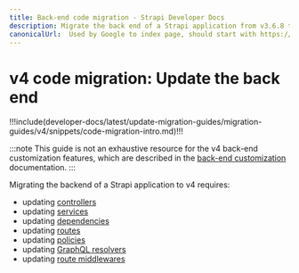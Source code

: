 ```yaml
---
title: Back-end code migration - Strapi Developer Docs
description: Migrate the back end of a Strapi application from v3.6.8 to v4.0.x with step-by-step instructions
canonicalUrl:  Used by Google to index page, should start with https://docs.strapi.io/ — delete this comment when done [paste final URL here]
---
```


<!-- TODO: update SEO -->

# v4 code migration: Update the back end

!!!include(developer-docs/latest/update-migration-guides/migration-guides/v4/snippets/code-migration-intro.md)!!!

:::note
This guide is not an exhaustive resource for the v4 back-end customization features, which are described in the [back-end customization](/developer-docs/latest/development/backend-customization.md) documentation.
:::

Migrating the backend of a Strapi application to v4 requires:

* updating [controllers](/developer-docs/latest/update-migration-guides/migration-guides/v4/code/backend/controllers.md)
* updating [services](/developer-docs/latest/update-migration-guides/migration-guides/v4/code/backend/services.md)
* updating [dependencies](/developer-docs/latest/update-migration-guides/migration-guides/v4/code/dependencies.md)
* updating [routes](/developer-docs/latest/update-migration-guides/migration-guides/v4/code/backend/routes.md)
* updating [policies](/developer-docs/latest/update-migration-guides/migration-guides/v4/code/backend/policies.md)
* updating [GraphQL resolvers](/developer-docs/latest/update-migration-guides/migration-guides/v4/code/backend/graphql.md)
* updating [route middlewares](/developer-docs/latest/update-migration-guides/migration-guides/v4/code/backend/route-middlewares.md)

